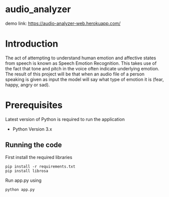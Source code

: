 # audio_analyzer

demo link: https://audio-analyzer-web.herokuapp.com/

# Introduction

The act of attempting to understand human emotion and affective states from speech is known as Speech Emotion Recognition. This takes use of the fact that tone and pitch in the voice often indicate underlying emotion.
The result of this project will be that when an audio file of a person speaking is given as input the model will say what type of emotion it is (fear, happy, angry or sad).

# Prerequisites
Latest version of Python is required to run the application
* Python Version 3.x

## Running the code

First install the required libraries

    pip install -r requirements.txt
    pip install librosa

Run app.py using

    python app.py
